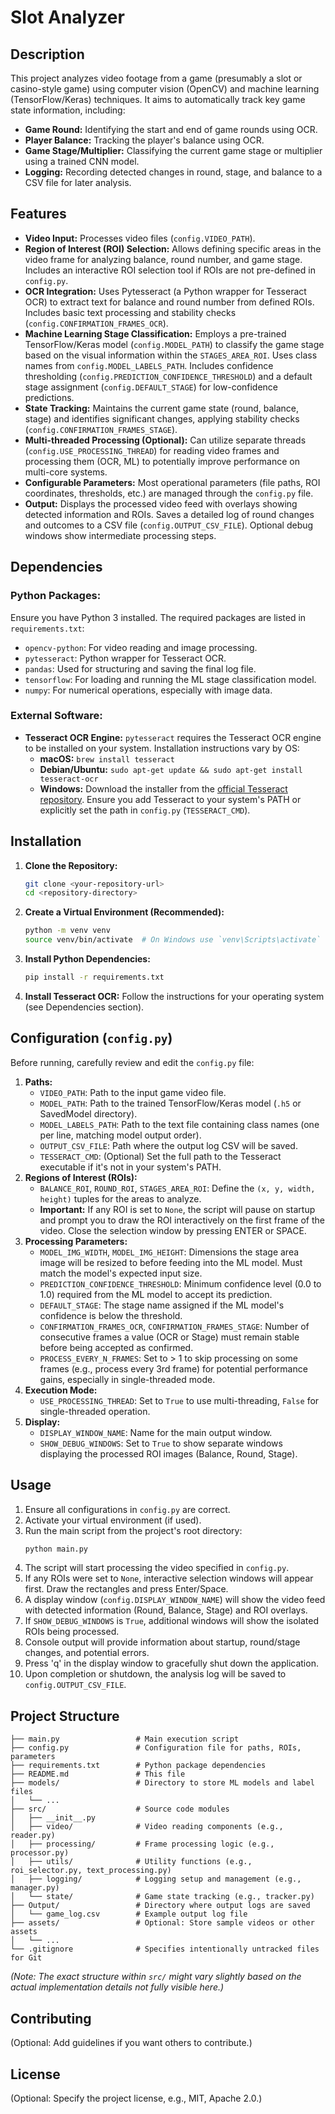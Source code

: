 # Slot Analyzer

## Description

This project analyzes video footage from a game (presumably a slot or casino-style game) using computer vision (OpenCV) and machine learning (TensorFlow/Keras) techniques. It aims to automatically track key game state information, including:

*   **Game Round:** Identifying the start and end of game rounds using OCR.
*   **Player Balance:** Tracking the player's balance using OCR.
*   **Game Stage/Multiplier:** Classifying the current game stage or multiplier using a trained CNN model.
*   **Logging:** Recording detected changes in round, stage, and balance to a CSV file for later analysis.

## Features

*   **Video Input:** Processes video files (`config.VIDEO_PATH`).
*   **Region of Interest (ROI) Selection:** Allows defining specific areas in the video frame for analyzing balance, round number, and game stage. Includes an interactive ROI selection tool if ROIs are not pre-defined in `config.py`.
*   **OCR Integration:** Uses Pytesseract (a Python wrapper for Tesseract OCR) to extract text for balance and round number from defined ROIs. Includes basic text processing and stability checks (`config.CONFIRMATION_FRAMES_OCR`).
*   **Machine Learning Stage Classification:** Employs a pre-trained TensorFlow/Keras model (`config.MODEL_PATH`) to classify the game stage based on the visual information within the `STAGES_AREA_ROI`. Uses class names from `config.MODEL_LABELS_PATH`. Includes confidence thresholding (`config.PREDICTION_CONFIDENCE_THRESHOLD`) and a default stage assignment (`config.DEFAULT_STAGE`) for low-confidence predictions.
*   **State Tracking:** Maintains the current game state (round, balance, stage) and identifies significant changes, applying stability checks (`config.CONFIRMATION_FRAMES_STAGE`).
*   **Multi-threaded Processing (Optional):** Can utilize separate threads (`config.USE_PROCESSING_THREAD`) for reading video frames and processing them (OCR, ML) to potentially improve performance on multi-core systems.
*   **Configurable Parameters:** Most operational parameters (file paths, ROI coordinates, thresholds, etc.) are managed through the `config.py` file.
*   **Output:** Displays the processed video feed with overlays showing detected information and ROIs. Saves a detailed log of round changes and outcomes to a CSV file (`config.OUTPUT_CSV_FILE`). Optional debug windows show intermediate processing steps.

## Dependencies

### Python Packages:

Ensure you have Python 3 installed. The required packages are listed in `requirements.txt`:

*   `opencv-python`: For video reading and image processing.
*   `pytesseract`: Python wrapper for Tesseract OCR.
*   `pandas`: Used for structuring and saving the final log file.
*   `tensorflow`: For loading and running the ML stage classification model.
*   `numpy`: For numerical operations, especially with image data.

### External Software:

*   **Tesseract OCR Engine:** `pytesseract` requires the Tesseract OCR engine to be installed on your system. Installation instructions vary by OS:
    *   **macOS:** `brew install tesseract`
    *   **Debian/Ubuntu:** `sudo apt-get update && sudo apt-get install tesseract-ocr`
    *   **Windows:** Download the installer from the [official Tesseract repository](https://github.com/UB-Mannheim/tesseract/wiki). Ensure you add Tesseract to your system's PATH or explicitly set the path in `config.py` (`TESSERACT_CMD`).

## Installation

1.  **Clone the Repository:**
    ```bash
    git clone <your-repository-url>
    cd <repository-directory>
    ```
2.  **Create a Virtual Environment (Recommended):**
    ```bash
    python -m venv venv
    source venv/bin/activate  # On Windows use `venv\Scripts\activate`
    ```
3.  **Install Python Dependencies:**
    ```bash
    pip install -r requirements.txt
    ```
4.  **Install Tesseract OCR:** Follow the instructions for your operating system (see Dependencies section).

## Configuration (`config.py`)

Before running, carefully review and edit the `config.py` file:

1.  **Paths:**
    *   `VIDEO_PATH`: Path to the input game video file.
    *   `MODEL_PATH`: Path to the trained TensorFlow/Keras model (`.h5` or SavedModel directory).
    *   `MODEL_LABELS_PATH`: Path to the text file containing class names (one per line, matching model output order).
    *   `OUTPUT_CSV_FILE`: Path where the output log CSV will be saved.
    *   `TESSERACT_CMD`: (Optional) Set the full path to the Tesseract executable if it's not in your system's PATH.
2.  **Regions of Interest (ROIs):**
    *   `BALANCE_ROI`, `ROUND_ROI`, `STAGES_AREA_ROI`: Define the `(x, y, width, height)` tuples for the areas to analyze.
    *   **Important:** If any ROI is set to `None`, the script will pause on startup and prompt you to draw the ROI interactively on the first frame of the video. Close the selection window by pressing ENTER or SPACE.
3.  **Processing Parameters:**
    *   `MODEL_IMG_WIDTH`, `MODEL_IMG_HEIGHT`: Dimensions the stage area image will be resized to before feeding into the ML model. Must match the model's expected input size.
    *   `PREDICTION_CONFIDENCE_THRESHOLD`: Minimum confidence level (0.0 to 1.0) required from the ML model to accept its prediction.
    *   `DEFAULT_STAGE`: The stage name assigned if the ML model's confidence is below the threshold.
    *   `CONFIRMATION_FRAMES_OCR`, `CONFIRMATION_FRAMES_STAGE`: Number of consecutive frames a value (OCR or Stage) must remain stable before being accepted as confirmed.
    *   `PROCESS_EVERY_N_FRAMES`: Set to > 1 to skip processing on some frames (e.g., process every 3rd frame) for potential performance gains, especially in single-threaded mode.
4.  **Execution Mode:**
    *   `USE_PROCESSING_THREAD`: Set to `True` to use multi-threading, `False` for single-threaded operation.
5.  **Display:**
    *   `DISPLAY_WINDOW_NAME`: Name for the main output window.
    *   `SHOW_DEBUG_WINDOWS`: Set to `True` to show separate windows displaying the processed ROI images (Balance, Round, Stage).

## Usage

1.  Ensure all configurations in `config.py` are correct.
2.  Activate your virtual environment (if used).
3.  Run the main script from the project's root directory:
    ```bash
    python main.py
    ```
4.  The script will start processing the video specified in `config.py`.
5.  If any ROIs were set to `None`, interactive selection windows will appear first. Draw the rectangles and press Enter/Space.
6.  A display window (`config.DISPLAY_WINDOW_NAME`) will show the video feed with detected information (Round, Balance, Stage) and ROI overlays.
7.  If `SHOW_DEBUG_WINDOWS` is `True`, additional windows will show the isolated ROIs being processed.
8.  Console output will provide information about startup, round/stage changes, and potential errors.
9.  Press 'q' in the display window to gracefully shut down the application.
10. Upon completion or shutdown, the analysis log will be saved to `config.OUTPUT_CSV_FILE`.

## Project Structure

```
├── main.py                 # Main execution script
├── config.py               # Configuration file for paths, ROIs, parameters
├── requirements.txt        # Python package dependencies
├── README.md               # This file
├── models/                 # Directory to store ML models and label files
│   └── ...
├── src/                    # Source code modules
│   ├── __init__.py
│   ├── video/              # Video reading components (e.g., reader.py)
│   ├── processing/         # Frame processing logic (e.g., processor.py)
│   ├── utils/              # Utility functions (e.g., roi_selector.py, text_processing.py)
│   ├── logging/            # Logging setup and management (e.g., manager.py)
│   └── state/              # Game state tracking (e.g., tracker.py)
├── Output/                 # Directory where output logs are saved
│   └── game_log.csv        # Example output log file
├── assets/                 # Optional: Store sample videos or other assets
│   └── ...
└── .gitignore              # Specifies intentionally untracked files for Git
```

*(Note: The exact structure within `src/` might vary slightly based on the actual implementation details not fully visible here.)*

## Contributing

(Optional: Add guidelines if you want others to contribute.)

## License

(Optional: Specify the project license, e.g., MIT, Apache 2.0.) 
